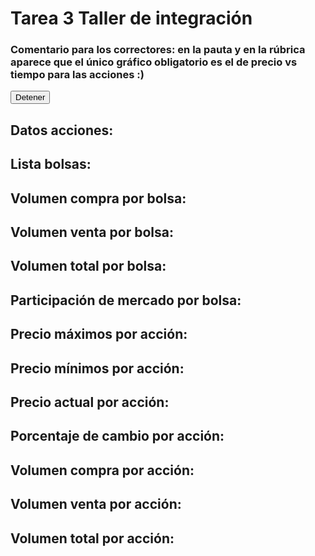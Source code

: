 <!DOCTYPE html>
<html>
<body>

<h1>Tarea 3 Taller de integración</h1>
<h3>Comentario para los correctores: en la pauta y en la rúbrica aparece que el único gráfico obligatorio es el de precio vs tiempo para las acciones :)</h3>
<button onclick="toggle()" id="boton">Detener</button>

<h2>Datos acciones: <h3 id="ntp"></h3></h2>
<h2>Lista bolsas: <h3 id="exchange"></h3></h2>

<h2>Volumen compra por bolsa: <h3 id="vol_buy_ex"></h3></h2>
<h2>Volumen venta por bolsa: <h3 id="vol_sell_ex"></h3></h2>
<h2>Volumen total por bolsa: <h3 id="vol_tot"></h3></h2>
<h2>Participación de mercado por bolsa: <h3 id="part_mer"></h3></h2>

<h2>Precio máximos por acción: <h3 id="max"></h3></h2>
<h2>Precio mínimos por acción: <h3 id="min"></h3></h2>
<h2>Precio actual por acción: <h3 id="last"></h3></h2>
<h2>Porcentaje de cambio por acción: <h3 id="pctg"></h3></h2>
<h2>Volumen compra por acción: <h3 id="vol_buy"></h3></h2>
<h2>Volumen venta por acción: <h3 id="vol_sell"></h3></h2>
<h2>Volumen total por acción: <h3 id="vol"></h3></h2>



<script src="https://cdn.socket.io/socket.io-1.0.0.js"></script>
<script>

    const socket = io('wss://le-18262636.bitzonte.com', {
  path: '/stocks',
  transports: ['websocket']
});

var on = 1;
function toggle() {
  if (on == 1) {
    document.getElementById("boton").innerHTML = "Activar";
    on = 0;
    socket.disconnect();
  } else {
    document.getElementById("boton").innerHTML = "Detener";
    on = 1;
    socket.connect();
    socket.emit("STOCKS");
    socket.emit("EXCHANGES");
    exchange = new Map(), ntp = new Map(), nam_tick = {};
    max = {}, min = {}, vol = {}, vol_buy = {}, vol_sell = {}, last = {}, pctg = {};
    vol_buy_ex = {}, vol_sell_ex = {}, vol_tot = {}, part_mer = {};
    for (var texto of ["max", "min", "last", "pctg", "ntp", "exchange", "vol_buy", "vol_sell", "vol", "vol_buy_ex", "vol_sell_ex", "vol_tot", "part_mer"]){
      document.getElementById(texto).innerHTML = "";
    }
  }
}


let exchange = new Map(), ntp = new Map();
var nam_tick = {};
var max = {}, min = {}, vol = {}, vol_buy = {}, vol_sell = {}, last = {}, pctg = {};
var vol_buy_ex = {}, vol_sell_ex = {}, vol_tot = {}, part_mer = {};

socket.on("STOCKS", (data) => {
  for (var i of data){
    nam_tick[i["company_name"]] = i["ticker"];
    ntp.set(i["company_name"], [i["ticker"], i["country"]])
  }
  var ntp_str = ""
  for (let [key, value] of ntp){
    ntp_str += key + ": " + value + "<br>"
  }
  document.getElementById("ntp").innerHTML = ntp_str;
});

function convert(obj) {
    return Object.keys(obj).map(key => ({
        name: key,
        value: obj[key]
    }));
}

socket.on("EXCHANGES", (data) => {
  var aux = convert(data);
  for (var i of aux){
    var com_tick = [];
    for (j = 0; j < i.value.listed_companies.length; j++) {
      com_tick.push(nam_tick[i.value.listed_companies[j]]);
    }
    exchange.set(i.name, com_tick);
  }
  var exc_str = ""
  for (let [key, value] of exchange){
    exc_str += key + ": " + value + " (" + value.length + " empresas)<br>"
  }
  document.getElementById("exchange").innerHTML = exc_str;
});
socket.emit("STOCKS");
socket.emit("EXCHANGES");

// REVISAR solo se debieran tomar los eventos de las empresas que están en las listas...
socket.on("UPDATE", (data) => {
  if (data["ticker"] in max) {
    if (max[data["ticker"]] < data["value"]) {
      max[data["ticker"]] = data["value"];
      }
    if (min[data["ticker"]] > data["value"]) {
      min[data["ticker"]] = data["value"];
      }
  } else {
    max[data["ticker"]] = data["value"];
    min[data["ticker"]] = data["value"];
  }
  if (!(data["ticker"] in last)) {
    last[data["ticker"]] = data["value"];
  }
  pctg[data["ticker"]] = ((([data["value"]]-last[data["ticker"]])/last[data["ticker"]])*100).toFixed(2)+"%";
  last[data["ticker"]] = data["value"];
  document.getElementById("max").innerHTML = JSON.stringify(max);
  document.getElementById("min").innerHTML = JSON.stringify(min);
  document.getElementById("last").innerHTML = JSON.stringify(last);
  document.getElementById("pctg").innerHTML = JSON.stringify(pctg);
});

socket.on("BUY", (data) => {
  if (!(data["ticker"] in vol_buy)) {
    vol_buy[data["ticker"]] = data["volume"];
  } else {
    vol_buy[data["ticker"]] += data["volume"];
  }
  document.getElementById("vol_buy").innerHTML = JSON.stringify(vol_buy);
  if (!(data["ticker"] in vol)) {
    vol[data["ticker"]] = data["volume"];
  } else {
    vol[data["ticker"]] += data["volume"];
  }
  document.getElementById("vol").innerHTML = JSON.stringify(vol);

  // REVISAR agregar part_mer
  for (let [key, value] of exchange){
    if (value.includes(data["ticker"])){
        if (!(key in vol_buy_ex)) {
          vol_buy_ex[key] = data["volume"];
        } else {
          vol_buy_ex[key] += data["volume"];
        }
        document.getElementById("vol_buy_ex").innerHTML = JSON.stringify(vol_buy_ex);
        if (!(key in vol_tot)) {
          vol_tot[key] = data["volume"];
        } else {
          vol_tot[key] += data["volume"];
        }
        document.getElementById("vol_tot").innerHTML = JSON.stringify(vol_tot);
    }
  }

});
socket.on("SELL", (data) => {
  if (!(data["ticker"] in vol_sell)) {
    vol_sell[data["ticker"]] = data["volume"];
  } else {
    vol_sell[data["ticker"]] += data["volume"];
  }
  document.getElementById("vol_sell").innerHTML = JSON.stringify(vol_sell);
  if (!(data["ticker"] in vol)) {
    vol[data["ticker"]] = data["volume"];
  } else {
    vol[data["ticker"]] += data["volume"];
  }
  document.getElementById("vol").innerHTML = JSON.stringify(vol);

  // REVISAR agregar part_mer
    for (let [key, value] of exchange){
      if (value.includes(data["ticker"])){
        if (!(key in vol_sell_ex)) {
          vol_sell_ex[key] = data["volume"];
        } else {
          vol_sell_ex[key] += data["volume"];
        }
        document.getElementById("vol_sell_ex").innerHTML = JSON.stringify(vol_sell_ex);
        if (!(key in vol_tot)) {
          vol_tot[key] = data["volume"];
        } else {
          vol_tot[key] += data["volume"];
        }
        document.getElementById("vol_tot").innerHTML = JSON.stringify(vol_tot);
    }
    for (let [key, value] of exchange){
      if (key == Object.keys(vol_tot)[0]) {
        part_mer[key] = ((vol_tot[key]/(vol_tot[key]+vol_tot[Object.keys(vol_tot)[1]]))*100).toFixed(2)+"%";
      } else {
        part_mer[key] = ((vol_tot[key]/(vol_tot[key]+vol_tot[Object.keys(vol_tot)[0]]))*100).toFixed(2)+"%";
      }
    }
    document.getElementById("part_mer").innerHTML = JSON.stringify(part_mer);
  }
});



</script>

</body>
</html>